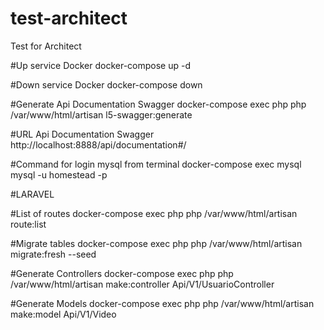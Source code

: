 # test-architect
Test for Architect


#Up service Docker
docker-compose up -d

#Down service Docker
docker-compose down

#Generate Api Documentation Swagger
docker-compose exec php php /var/www/html/artisan l5-swagger:generate

#URL Api Documentation Swagger
http://localhost:8888/api/documentation#/

#Command for login mysql from terminal
docker-compose exec mysql mysql -u homestead -p

#LARAVEL

#List of routes
 docker-compose exec php php /var/www/html/artisan route:list

#Migrate tables
docker-compose exec php php /var/www/html/artisan migrate:fresh --seed

#Generate Controllers
docker-compose exec php php /var/www/html/artisan make:controller Api/V1/UsuarioController

#Generate Models
docker-compose exec php php /var/www/html/artisan make:model Api/V1/Video

